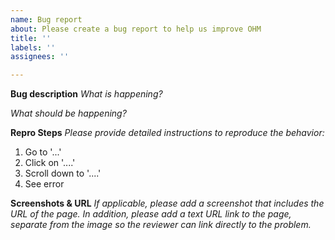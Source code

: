 ```yaml
---
name: Bug report
about: Please create a bug report to help us improve OHM
title: ''
labels: ''
assignees: ''

---
```


**Bug description**
_What *is* happening?_

_What *should* be happening?_

**Repro Steps**
_Please provide detailed instructions to reproduce the behavior:_
1. Go to '...'
2. Click on '....'
3. Scroll down to '....'
4. See error

**Screenshots & URL**
_If applicable, please add a screenshot that includes the URL of the page.
In addition, please add a text URL link to the page, separate from the image so the reviewer can link directly to the problem._

